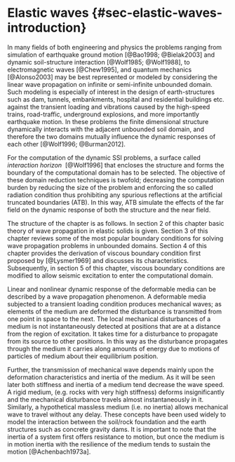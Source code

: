 # Elastic waves {#sec-elastic-waves-introduction}

In many fields of both engineering and physics the problems ranging from simulation of earthquake ground motion [@Bao1998; @Bielak2003] and dynamic soil-structure interaction [@Wolf1985; @Wolf1988], to electromagnetic waves [@Chew1995], and quantum mechanics [@Alonso2003] may be best represented or modeled by considering the linear wave propagation on infinite or semi-infinite unbounded domain. Such modeling is especially of interest in the design of earth-structures such as dam, tunnels, embankments, hospital and residential buildings etc. against the transient loading and vibrations caused by the high-speed trains, road-traffic, underground explosions, and more importantly earthquake motion. In these problems the finite dimensional structure dynamically interacts with the adjacent unbounded soil domain, and therefore the two domains mutually influence the dynamic responses of each other [@Wolf1996; @Burman2012].

For the computation of the dynamic SSI problems, a surface called *interaction horizon*  [@Wolf1996] that encloses the structure and forms the boundary of the computational domain has to be selected. The objective of these domain reduction techniques is twofold; decreasing the computation burden by reducing the size of the problem and enforcing the so called radiation condition thus prohibiting any spurious reflections at the artificial truncated boundaries (ATB). In this way, ATB simulate the effects of the far field on the dynamic response of both the structure and the near field.

The structure of the chapter is as follows. In section 2 of this chapter basic theory of wave propagation in elastic solids is given. Section 3 of this chapter reviews some of the most popular boundary conditions for solving wave propagation problems in unbounded domains. Section 4 of this chapter provides the derivation of viscous boundary condition first proposed by [@Lysmer1969] and discusses its characteristics. Subsequently, in section 5 of this chapter, viscous boundary conditions are modified to allow seismic excitation to enter the computational domain.

Linear and nonlinear dynamic response of the deformable media can be described by a wave propagation phenomenon. A deformable media subjected to a transient loading condition produces mechanical waves; as elements of the medium are deformed the disturbance is transmitted from one point in space to the next. The local mechanical disturbances of a medium is not instantaneously detected at positions that are at a distance from the region of excitation. It takes time for a disturbance to propagate from its source to other positions. In this way as the disturbance propagates through the medium it carries along amounts of energy due to motions of particles of medium about their equilibrium position.

Further, the transmission of mechanical wave depends mainly upon the deformation characteristics and inertia of the medium. As it will be seen later both stiffness and inertia of a medium tend decrease the wave speed. A rigid medium, (e.g. rocks with very high stiffness) deforms insignificantly and the mechanical disturbance travels almost instantaneously in it. Similarly, a hypothetical massless medium (i.e. no inertia) allows mechanical wave to travel without any delay. These concepts have been used widely to model the interaction between the soil/rock foundation and the earth structures such as concrete gravity dams. It is important to note that the inertia of a system first offers resistance to motion, but once the medium is in motion inertia with the resilience of the medium tends to sustain the motion [@Achenbach1973a].
